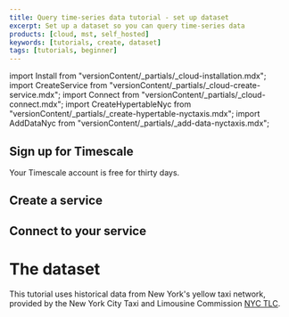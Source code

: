 ```yaml
---
title: Query time-series data tutorial - set up dataset
excerpt: Set up a dataset so you can query time-series data
products: [cloud, mst, self_hosted]
keywords: [tutorials, create, dataset]
tags: [tutorials, beginner]
---
```


import Install from "versionContent/_partials/_cloud-installation.mdx";
import CreateService from "versionContent/_partials/_cloud-create-service.mdx";
import Connect from "versionContent/_partials/_cloud-connect.mdx";
import CreateHypertableNyc from "versionContent/_partials/_create-hypertable-nyctaxis.mdx";
import AddDataNyc from "versionContent/_partials/_add-data-nyctaxis.mdx";

## Sign up for Timescale

Your Timescale account is free for thirty days.

<Install />

## Create a service

<CreateService demoData={false} />

## Connect to your service

<Connect />

# The dataset

This tutorial uses historical data from New York's yellow taxi network, provided
by the New York City Taxi and Limousine Commission [NYC TLC][nyc-tlc].

<CreateHypertableNyc />

<AddDataNyc />

[nyc-tlc]: https://www1.nyc.gov/site/tlc/about/tlc-trip-record-data.page
